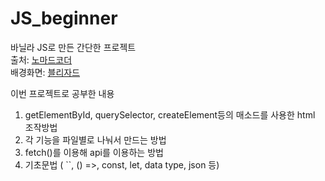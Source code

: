 # JS_beginner


바닐라 JS로 만든 간단한 프로젝트   
출처: [노마드코더](https://nomadcoders.co/javascript-for-beginners)   
배경화면: [블리자드](https://news.blizzard.com/ko-kr/world-of-warcraft/23429407/%EC%83%88%EB%A1%9C%EC%9A%B4-4k-%ED%95%B4%EC%83%81%EB%8F%84%EC%9D%98-%EB%94%94%EC%A7%80%ED%84%B8-%EB%B0%B0%EA%B2%BD-%ED%99%94%EB%A9%B4%EC%9D%84-%EC%86%8C%EA%B0%9C%ED%95%A9%EB%8B%88%EB%8B%A4)

이번 프로젝트로 공부한 내용

1. getElementById, querySelector, createElement등의 매소드를 사용한 html 조작방법
3. 각 기능을 파일별로 나눠서 만드는 방법
4. fetch()를 이용해 api를 이용하는 방법
5. 기초문법 ( ``, () =>, const, let, data type, json 등)
